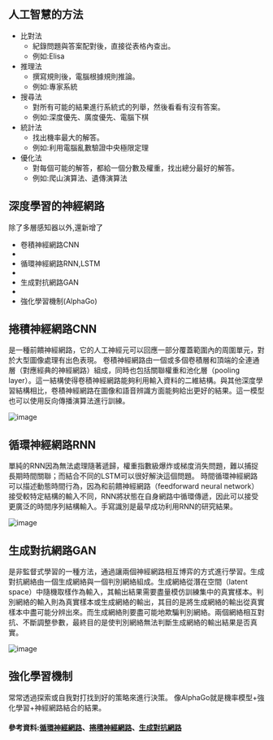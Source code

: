 ## 人工智慧的方法
* 比對法
    * 紀錄問題與答案配對後，直接從表格內查出。
    * 例如:Elisa
* 推理法
    * 撰寫規則後，電腦根據規則推論。
    * 例如:專家系統
* 搜尋法
    * 對所有可能的結果進行系統式的列舉，然後看看有沒有答案。
    * 例如:深度優先、廣度優先、電腦下棋
* 統計法
    * 找出機率最大的解答。
    * 例如:利用電腦亂數驗證中央極限定理
* 優化法
    * 對每個可能的解答，都給一個分數及權重，找出總分最好的解答。
    * 例如:爬山演算法、遺傳演算法

## 深度學習的神經網路
除了多層感知器以外,還新增了
* 卷積神經網路CNN
* 
* 循環神經網路RNN,LSTM
* 
* 生成對抗網路GAN
* 
* 強化學習機制(AlphaGo)

## 捲積神經網路CNN
是一種前饋神經網路，它的人工神經元可以回應一部分覆蓋範圍內的周圍單元，對於大型圖像處理有出色表現。
卷積神經網路由一個或多個卷積層和頂端的全連通層（對應經典的神經網路）組成，同時也包括關聯權重和池化層（pooling layer）。這一結構使得卷積神經網路能夠利用輸入資料的二維結構。與其他深度學習結構相比，卷積神經網路在圖像和語音辨識方面能夠給出更好的結果。這一模型也可以使用反向傳播演算法進行訓練。

![image](https://user-images.githubusercontent.com/47874872/123468224-138b6000-d624-11eb-93a6-5a3b173f7299.png)

## 循環神經網路RNN
單純的RNN因為無法處理隨著遞歸，權重指數級爆炸或梯度消失問題，難以捕捉長期時間關聯；而結合不同的LSTM可以很好解決這個問題。
時間循環神經網路可以描述動態時間行為，因為和前饋神經網路（feedforward neural network）接受較特定結構的輸入不同，RNN將狀態在自身網路中循環傳遞，因此可以接受更廣泛的時間序列結構輸入。手寫識別是最早成功利用RNN的研究結果。

![image](https://user-images.githubusercontent.com/47874872/123468286-200fb880-d624-11eb-9010-f55da1fd5f1e.png)

## 生成對抗網路GAN
是非監督式學習的一種方法，通過讓兩個神經網路相互博弈的方式進行學習。生成對抗網絡由一個生成網絡與一個判別網絡組成。生成網絡從潛在空間（latent space）中隨機取樣作為輸入，其輸出結果需要盡量模仿訓練集中的真實樣本。判別網絡的輸入則為真實樣本或生成網絡的輸出，其目的是將生成網絡的輸出從真實樣本中盡可能分辨出來。而生成網絡則要盡可能地欺騙判別網絡。兩個網絡相互對抗、不斷調整參數，最終目的是使判別網絡無法判斷生成網絡的輸出結果是否真實。

![image](https://user-images.githubusercontent.com/47874872/123468155-f5bdfb00-d623-11eb-8696-a8fa673a884e.png)

## 強化學習機制
常常透過探索或自我對打找到好的策略來進行決策。
像AlphaGo就是機率模型+強化學習+神經網路結合的結果。

#### 參考資料:[循環神經網路](https://zh.wikipedia.org/wiki/%E5%BE%AA%E7%8E%AF%E7%A5%9E%E7%BB%8F%E7%BD%91%E7%BB%9C)、[捲積神經網路](https://zh.wikipedia.org/wiki/%E5%8D%B7%E7%A7%AF%E7%A5%9E%E7%BB%8F%E7%BD%91%E7%BB%9C)、[生成對抗網路](https://zh.wikipedia.org/wiki/%E7%94%9F%E6%88%90%E5%AF%B9%E6%8A%97%E7%BD%91%E7%BB%9C)
